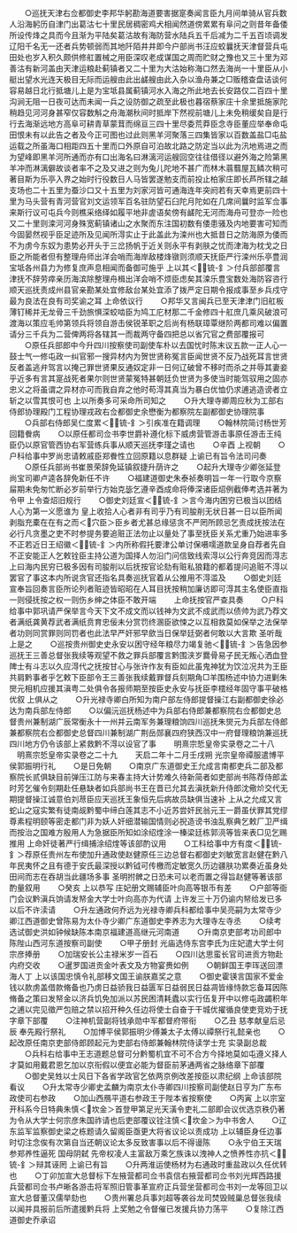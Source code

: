 <!-- { "loadSidebar": true } -->
　　○巡抚天津右佥都御史李邦华躬勘海道要害据寔奏闻言臣九月间单骑从官兵数人沿海躬历自津门出葛沽七十里民居稠密鸡犬相闻然道傍累累有阜问之则昔年备倭所设传烽之具而今且渐为平陆矣葛沽故有海防营水陆兵五千后减为二千五百顷调发辽阳千名无一还者兵势顿弱而其地阡陌井井即今户部尚书汪应蛟曩抚天津督营兵屯田处也岁入积久颇供修舡置械之用臣深叹老成谋国之周而贮财之豫也又三十里为邓善沽有新河盖由天津运粮赴蓟镇者又二十里为大沽始称海口然去海尚一十里臣从小艇出望水光连天极目无际而运艘由此出鹾艘由此入杂以渔舟兼之□贩稽查盘诘谈何容易越日北行抵塘儿上是为宝坻县属蓟镇河水入海之所此地去长安路仅二百四十里沟涧无阻一日夜可达而未闻一兵之设防御之疏至此极也暮宿蔡家庄十余里抵施家陀稍趋见河河身甚窄仅容数斛之舟海潮秋间时抵岸下然视前塘儿上未免稍缓矣自是行行去海渐远地方高阜可耕青草蒙茸而绵亘三四十里尽委荒莽臣念寺臣董应举奉命屯田恨未有以此告之者及今正可图也过此则黑羊河聚落三四集皆家以百数盖盐□屯盐运载之所虽海口相距四五十里而口外原自可泊故北路之防定当以此为汛地焉进之而为望峰即黑羊河所通而亦有口出海名曰淋漓河运艘回空往往借径以避外海之险第黑羊冲而淋漓僻故谈者率不之及又进之则为兔儿陀地不甚广而林木蓊蘙屋瓦鳞次稍可著目斯为乐亭入界之始时行役数日人马皆罢遂勉支而前投止柏家庄即长芦所辖之越支场也二十五里为蚕沙口又十五里为刘家河皆可通海连年突阏若有天幸焉更前四十里为马头营有青河营官刘文运领军百名驻防望石臼陀月陀如在几席间曩时监军佥事来斯行议可屯兵今则樵采络绎如履平地非虗语矣傍有鹾陀无河而海舟可登亦一险也又二十里则滦河河身殊宽蓟镇诸山之水聚而东注国初数有倭患骚及内地要害可知而今固晏然视乎臣足迹所及见闻所淂实止于此盖此为滦州也大抵昔日之防海原为倭而不为虏今东奴为患势必开头于三岔扬帆于近关则永平有剥肤之忧而津海为枕戈之日臣之所能者但有整理舟师出洋会哨而海岸敌楼烽镦则须顺天抚臣严行滦州乐亭豊润宝坻各州县力为修复庶声息相闻而备御可施乎  上以其＜锍-釒＞付兵部部覆言津抚不辞劳瘁亲历海滨除整理舟楫出洋会哨不烦臣虑矣其滦乐豊宝数处海防容咨行顺天巡抚责成州县官亲勘某处宜修敌台某处宜添了拨严定日期令报成事至乡兵戍守最为良法在良有司奖谕之耳  上命依议行
　　○邦华又言闽兵已至天津津门旧舡板薄钉稀并无龙骨三千劲旅惧深蛟啮臣为鸠工庀材那二千金修四十舡庶几乘风破浪可渡海以策应毛帅第领兵将领自游击侯锐革职之后尚有杨联璋覃继阶两都司难以偏置请分三千兵为二营俾两将各辖其一而裁两守备四把总以省冗官之费部覆报可
　　○原任兵部郎中今升四川按察使司副使车朴以去国忧时陈末议五款一正人心一鼓士气一修屯政一纠官邪一搜异材内为贺世贤称冤言臣闻世贤不反乃战死耳言世贤反者盖逃弁驾言以掩己罪世贤果反通奴定非一日何辽破曾不移时而杀之并辱其妻妾乎近多有言其寔战死者果尔则世贤蒙冤特甚朝廷负世贤为多使当时能驾驭用之固亦忠义之将虽谓之异材亦可而我自弃之他时苟淂其真当为暴白优恤仍求逋逃造谤者立斩之以雪其恨可也  上以所奏多可采命所司知之
　　○升大理寺卿周应秋为工部右侍郎协理殿门工程协理戎政右佥都御史余懋衡为都察院左副都御史协理院事
　　○兵部右侍郎吴仁度累＜锍-釒＞引疾准在籍调理
　　○翰林院简讨杨世芳回籍餋病
　　○以原任都司佥书李世爵补遵化标下威虏营管游击事原任游击王纯臣仍以原官管西协右军营练兵事从顺天巡抚李瑾之请也
　　○辛酉  上视朝
　　○户科给事中罗尚忠请敕戚臣郑餋性立回原籍以息群疑  上谕已有旨令法司问奏
　　○原任兵部尚书崔景荣辞免延镇叙捷升荫许之
　　○起升大理寺少卿张延登尚宝司卿卢逵各辞免新任不许
　　○福建道御史朱泰祯奏明旨一年一行取今京察屇期未免匆忙断必岁前举行方始克毖乞遵辛酉成命将俸深诸臣炤例截俸考选并著为令甲  上令查炤旧规行
　　○御史刘廷宣＜锍-釒＞言今海内困穷已极当以团结人心为第一义愿谁为  皇上收拾人心者非有司乎乃有司朘削无状日甚一日以臣所闻剥脂充橐在在有之而＜穴臣＞臣乡者尤甚总缘惩贪不严罔所顾忌乞责成抚按法在必行凡贪墨之吏不时参提务要追赃正法勿止以量处了事至抚臣关系尤重乃始进率多不正若近日王绍徽＜锍-釒＞内所称假托要津公单讨保嗫嚅道款呈身自荐者先自不正安能正人乞敕铨臣主持公道为国择人勿沿门问信致线索淂以公行奔竞因而淂志  上曰海内民穷已极多因有司朘削以后抚按官论劾有赃私狼籍的都着提问追赃不淂以罢官了事这本内所说贪官还指名具奏巡抚官着从公推用不淂滥及
　　○御史刘廷宣奉旨回奏言臣所论列者赃迹皆昭昭在人耳目抚按稍加廉访即可淂其主名使臣直指一则侵抚按之权一则伤乡绅之体臣不敢开端
　　上命抚按官严查具奏
　　○户科给事中郭巩请严保举言今天下文不成文而以钱神为文武不成武而以债帅为武乃荐文者满纸龚黄荐武者满纸贲育忠佞未分赏罚终溷臣欲悚之以互相救莫如保举之法保举者功则同赏罪则同罚者也此法早严奸邪早歛当日保举廷弼者何敢以大言欺  圣听哉  上是之
　　○巡按贵州御史史永安以困守经年粮尽力竭复驰＜锍-釒＞告急因参巡抚王三善总督张我续等观望不救之罪兵部覆言黔围浃岁爨骨易子民无叛心洒血登陴士有斗志以久应淂代之抚按甘心与张许作友有臣如此虽鬼神犹为饮泣况共为王臣共肩黔事者乎乞敕下臣部令王三善张我续戴罪督兵刻期角□羊围杨述中协力进剿朱爕元相机应援其滇粤二处俱令各报师期至按臣史永安与抚臣李橒经年固守事平破格优叙  上俱从之
　　○升光禄寺卿白所知为南户部左侍郎提督操江右副都御史徐必达为南兵部左侍郎
　　○以偏沅巡抚杨述中为兵部右侍郎兼都察院右佥都御史总督贵州兼制湖广辰常衡永十一州并云南军务兼理粮饷四川巡抚朱爕元为兵部左侍郎兼都察院右佥都御史总督四川兼制湖广荆岳郧襄四府狭西汉中一府督理粮饷兼巡抚四川地方仍令该部上紧救黔不淂以设官了事
　　明熹宗悊皇帝实录卷之二十八
　明熹宗悊皇帝实录卷之二十九
　　天启二年十二月壬戌朔  光宗皇帝禫服遣博平侯郭振明行礼
　　○是日免朝
　　○南京广东道御史王允成言南都吏兵二部及都察院长贰俱缺目前弹压江防与来春主持大计势难久待新简者如吏部尚书陈荐侍郎孟时芳乞催令刻期赴任悬缺者如兵部尚书王在晋已允其去滇抚新升侍郎沈儆炌交代无期提督操江诚意伯刘荩臣应天巡抚王象恒先后病故员缺俱当速补  上从之允成又言蛇山之寇实繁有徒南觇黔蜀中缔白莲其志不小近苏尝奸民翁元王一爵虽伏罪其党缪尊素程明颐等密走都门非为妖人奸细潜输国情则必掜造谤书浊乱察典乞敕厂卫严缉而按治之国难方殷用人为急据臣所知如涂绍煃涂一榛梁廷栋郭湸等皆来表□见乞赐推用  上命奸徒著严行缉捕涂绍煃等该部酌议用
　　○工科给事中方有度＜锍-釒＞荐原任贵州左布使加升通政使赵健原任三边总督右都御史刘敏宽言赵健在黔八年民夷怀之且有德于安氏最深授以黔钺可传檄而定敏宽久历边疆肤功累奏近虽身处田间而志在吞胡当此疆场多事  圣明拊髀之日恐未可以老而置之得旨赵健等著该部酌量叙用
　　○癸亥  上以恭写  庄妃册文赐辅臣叶向高等银币有差
　　○户部等衙门会议黔滇兵饷请发帑金大学士叶向高亦为代请  上许发三十万仍谕内帑给发已多以后不许渎请
　　○升左通政何乔远为光禄寺卿兵科都给事中吴亮嗣为太常寺少卿江西道御史曾陈易为太仆寺少卿广东道御史李养志为大理寺左寺丞
　　○续考选试御史洪如钟候缺陈本南京福建道高继元河南道
　　○升南京吏部考功司郎中陈陛山西河东道按察司副使
　　○甲子册封  光庙选侍东宫李氏为庄妃遣大学士何宗彦捧册
　　○加瑞安长公主禄米岁一百石
　　○四川达思蛮长官司进贡方物赴内府交收
　　○暹罗国进贡金叶表文及方物宴赉如例
　　○朝鲜国王李珲送回漂海人丁  上以该国忠慎令礼部移文国王谕朕嘉奖之意
　　○御史霍锳言国家不爱金钱以款虏盖借款脩备也乃虏日益骄我日益匮军日益弱民日益凋皆缘恃款忘备耳因陈脩备之策曰发帑金以济兵饥免加派以苏民困清耗蠹以实行伍复开中以修屯政蠲积年之逋以完见徵严包赔之禁以招开种久任边将使士自奋于干城优擢循良使吏竞劝于抚字章下部覆
　　○注神机营副将钱承勋中军都督府带衔
　　○乙丑  慈孝献皇后忌辰  奉先殿行祭礼
　　○加博平侯郭振明少傅兼太子太傅以禫祭行礼懿亲也
　　○起改原任南京吏部侍郎顾起元为吏部右侍郎兼翰林院侍读学士充  实录副总裁
　　○兵科右给事中王志道题总督可分黔蜀机宜不可不合方今择地莫如屯遵义择人才莫如用戴君恩乞加以京衔假以便宜必能为督臣前茅通两省之脉络章下部覆
　　○御史吴甡以士风日下各省学政官乞依两京例改差按臣以肃纪纲  上命该部院看议
　　○升太常寺少卿史孟麟为南京太仆寺卿四川按察司副使赵日亨为广东布政使司右参政
　　○加山西鴈平道右参政王于陛本省按察使
　　○丙寅  上以宗室开科系今日特典朱慎＜坎金＞首登甲第足光天潢令吏礼二部即会议优选京秩仍著为令从大学士何宗彦朱国祚请也后吏部覆议铨注慎＜坎金＞为中书舍人
　　○辽东监军监察御史梁之栋题请久留阁臣亟更大将省议论以责成功  上以辅臣身任边事时切注念俟有次第自当还朝议论太多反致害事以后不得谩陈
　　○永宁伯王天瑞参郑养性逼死  国母阴弑  先帝权凌人主富敌万乘乞族诛以洩神人之愤养性亦抗＜锍-釒＞辩其诬罔  上谕已有旨
　　○升两淮运使杨材为右通政时重盐政以久任优转也
　　○丁卯加宣大总督标下左掖营都司佥书袁信右掖营都司佥书刘光辉西路援兵营都司佥书卢晰各游击将军照旧管事革宣府正兵营坐营都司佥书刘一龙等回卫以宣大总督董汉儒举劾也
　　○贵州署总兵事刘超等袭谷龙司焚毁贼巢总督张我续以闻并具报前后所遣援黔兵将  上奖勉之令督催已发援兵协力荡平
　　○复除江西道御史乔承诏
